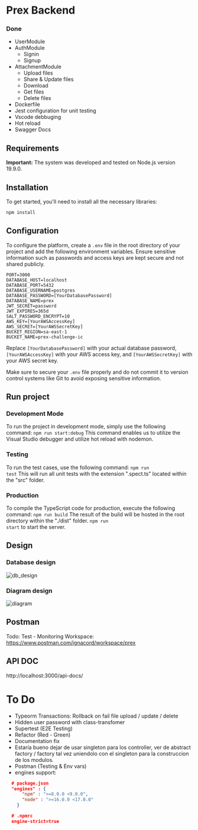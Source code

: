 # Prex Backend

### Done
- UserModule
- AuthModule
  - Signin
  - Signup
- AttachmentModule
  - Upload files
  - Share & Update files
  - Download
  - Get files
  - Delete files
- Dockerfile
- Jest configuration for unit testing
- Vscode debbuging
- Hot reload
- Swagger Docs

## Requirements

**Important:**
The system was developed and tested on Node.js version 19.9.0.

## Installation

To get started, you'll need to install all the necessary libraries:

```bash
npm install
```

## Configuration

To configure the platform, create a `.env` file in the root directory of your project and add the following environment variables. Ensure sensitive information such as passwords and access keys are kept secure and not shared publicly.

```dotenv
PORT=3000
DATABASE_HOST=localhost
DATABASE_PORT=5432
DATABASE_USERNAME=postgres
DATABASE_PASSWORD=[YourDatabasePassword]
DATABASE_NAME=prex
JWT_SECRET=password
JWT_EXPIRES=365d
SALT_PASSWORD_ENCRYPT=10
AWS_KEY=[YourAWSAccessKey]
AWS_SECRET=[YourAWSSecretKey]
BUCKET_REGION=sa-east-1
BUCKET_NAME=prex-challenge-ic
```
Replace `[YourDatabasePassword]` with your actual database password, `[YourAWSAccessKey]` with your AWS access key, and `[YourAWSSecretKey]` with your AWS secret key.

Make sure to secure your `.env` file properly and do not commit it to version control systems like Git to avoid exposing sensitive information.

## Run project

### Development Mode
To run the project in development mode, simply use the following command:
<code>npm run start:debug</code>
This command enables us to utilize the Visual Studio debugger and utilize hot reload with nodemon.

### Testing
To run the test cases, use the following command:
<code>npm run test</code>
This will run all unit tests with the extension ".spect.ts" located within the "src" folder.

### Production
To compile the TypeScript code for production, execute the following command:
<code>npm run build</code>
The result of the build will be hosted in the root directory within the "./dist" folder.
<code>npm run start</code> to start the server.

## Design

### Database design
![db_design](https://github.com/NachoCordoba/prex-back/assets/31554015/ac6d9a5f-5142-41c8-b1b8-0eb9b4258913)

### Diagram design
![diagram](https://github.com/NachoCordoba/prex-back/assets/31554015/11e05b01-a6f4-4df2-87c6-71e7ec5ea51d)

## Postman

Todo: Test - Monitoring
Workspace: https://www.postman.com/ignacord/workspace/prex

## API DOC

http://localhost:3000/api-docs/

# To Do
- Typeorm Transactions: Rollback on fail file upload / update / delete
- Hidden user password with class-transfomer
- Supertest (E2E Testing)
- Refactor (Red - Green)
- Documentation fix
- Estaría bueno dejar de usar singleton para los controller, ver de abstract factory / factory tal vez uniendolo con el singleton para la construccion de los modulos.
- Postman (Testing & Env vars)
- engines support:

```json
  # package.json
  "engines" : { 
      "npm" : ">=8.0.0 <9.0.0",
      "node" : ">=16.0.0 <17.0.0"
    }
  ```
```json
  # .npmrc
  engine-strict=true
```
